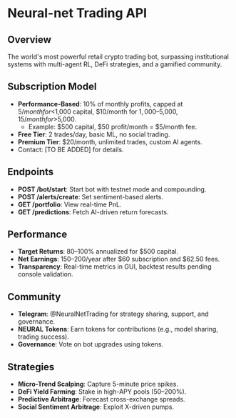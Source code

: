 # Neural-net Trading API

## Overview
The world's most powerful retail crypto trading bot, surpassing institutional systems with multi-agent RL, DeFi strategies, and a gamified community.

## Subscription Model
- **Performance-Based**: 10% of monthly profits, capped at $5/month for <$1,000 capital, $10/month for $1,000–$5,000, $15/month for >$5,000.
  - Example: $500 capital, $50 profit/month = $5/month fee.
- **Free Tier**: 2 trades/day, basic ML, no social trading.
- **Premium Tier**: $20/month, unlimited trades, custom AI agents.
- Contact: [TO BE ADDED] for details.

## Endpoints
- **POST /bot/start**: Start bot with testnet mode and compounding.
- **POST /alerts/create**: Set sentiment-based alerts.
- **GET /portfolio**: View real-time PnL.
- **GET /predictions**: Fetch AI-driven return forecasts.

## Performance
- **Target Returns**: 80–100% annualized for $500 capital.
- **Net Earnings**: $150–$200/year after $60 subscription and $62.50 fees.
- **Transparency**: Real-time metrics in GUI, backtest results pending console validation.

## Community
- **Telegram**: @NeuralNetTrading for strategy sharing, support, and governance.
- **NEURAL Tokens**: Earn tokens for contributions (e.g., model sharing, trading success).
- **Governance**: Vote on bot upgrades using tokens.

## Strategies
- **Micro-Trend Scalping**: Capture 5-minute price spikes.
- **DeFi Yield Farming**: Stake in high-APY pools (50–200%).
- **Predictive Arbitrage**: Forecast cross-exchange spreads.
- **Social Sentiment Arbitrage**: Exploit X-driven pumps.
